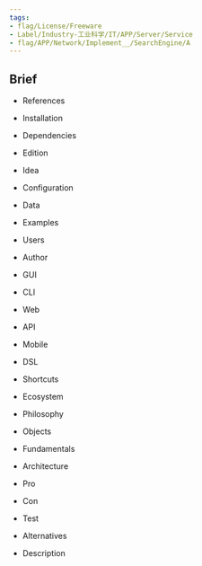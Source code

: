 ```yaml
---
tags:
- flag/License/Freeware
- Label/Industry-工业科学/IT/APP/Server/Service
- flag/APP/Network/Implement__/SearchEngine/A
---
```


## Brief

- References

- Installation

- Dependencies

- Edition

- Idea

- Configuration

- Data

- Examples

- Users

- Author

- GUI

- CLI

- Web

- API

- Mobile

- DSL

- Shortcuts

- Ecosystem

- Philosophy

- Objects

- Fundamentals

- Architecture

- Pro

- Con

- Test

- Alternatives

- Description
